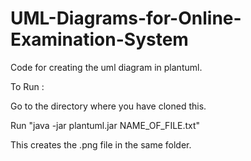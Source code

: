 # UML-Diagrams-for-Online-Examination-System
Code for creating the uml diagram in plantuml. 

To Run :

Go to the directory where you have cloned this.

Run "java -jar plantuml.jar NAME_OF_FILE.txt"

This creates the .png file in the same folder.
